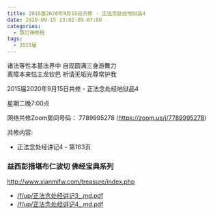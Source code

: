 ```yaml
---
title: 2015届2020年9月15日共修 - 正法念处经地狱品4
date: 2020-09-15 13:02:09-07:00
categories:
  - 慧灯禅修班
tags:
  - 2015届
---
```

诸法等性本基法界中 自现圆满三身游舞力  
离障本来怙主龙钦巴 祈请无垢光尊常护我  

2015届2020年9月15日共修 - 正法念处经地狱品4

星期二晚7:00点

网络共修Zoom房间号码： 7789995278 (<https://zoom.us/j/7789995278>)

共修内容: 

* 正法念处经讲记4 - 第163页


### 益西彭措堪布仁波切 佛经宝典系列
<http://www.xianmifw.com/treasure/index.php>

- [/f/up/正法念处经讲记3_.md.pdf](http://huidengchanxiu.net/hdv/f/up/正法念处经讲记3_.md.pdf)
- [/f/up/正法念处经讲记4_.md.pdf](http://huidengchanxiu.net/hdv/f/up/正法念处经讲记4_.md.pdf)

